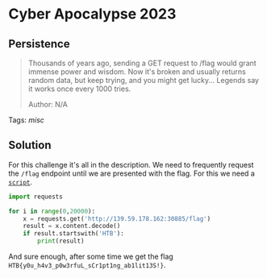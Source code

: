 # Cyber Apocalypse 2023

## Persistence

> Thousands of years ago, sending a GET request to /flag would grant immense power and wisdom. Now it's broken and usually returns random data, but keep trying, and you might get lucky... Legends say it works once every 1000 tries.
>
>  Author: N/A
>

Tags: _misc_

## Solution
For this challenge it's all in the description. We need to frequently request the `/flag` endpoint until we are presented with the flag. For this we need a [`script`](solution.py).
```python
import requests

for i in range(0,20000):
    x = requests.get('http://139.59.178.162:30885/flag')
    result = x.content.decode()
    if result.startswith('HTB'):
        print(result)
```

And sure enough, after some time we get the flag `HTB{y0u_h4v3_p0w3rfuL_sCr1pt1ng_ab1lit13S!}`.